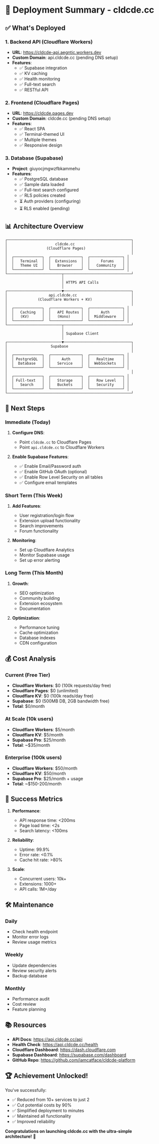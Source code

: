 # 🎉 Deployment Summary - cldcde.cc

## ✅ What's Deployed

### 1. Backend API (Cloudflare Workers)
- **URL**: https://cldcde-api.aegntic.workers.dev
- **Custom Domain**: api.cldcde.cc (pending DNS setup)
- **Features**:
  - ✅ Supabase integration
  - ✅ KV caching
  - ✅ Health monitoring
  - ✅ Full-text search
  - ✅ RESTful API

### 2. Frontend (Cloudflare Pages)
- **URL**: https://cldcde.pages.dev
- **Custom Domain**: cldcde.cc (pending DNS setup)
- **Features**:
  - ✅ React SPA
  - ✅ Terminal-themed UI
  - ✅ Multiple themes
  - ✅ Responsive design

### 3. Database (Supabase)
- **Project**: giuyocjmgwzfbkammehu
- **Features**:
  - ✅ PostgreSQL database
  - ✅ Sample data loaded
  - ✅ Full-text search configured
  - ✅ RLS policies created
  - ⏳ Auth providers (configuring)
  - ⏳ RLS enabled (pending)

## 📊 Architecture Overview

```
┌─────────────────────────────────────────────────────────┐
│                      cldcde.cc                          │
│                  (Cloudflare Pages)                     │
│                                                         │
│  ┌─────────────┐  ┌──────────────┐  ┌───────────────┐ │
│  │   Terminal  │  │  Extensions  │  │     Forums    │ │
│  │   Theme UI  │  │   Browser    │  │   Community   │ │
│  └─────────────┘  └──────────────┘  └───────────────┘ │
└─────────────────────────┬───────────────────────────────┘
                          │
                          │ HTTPS API Calls
                          │
┌─────────────────────────▼───────────────────────────────┐
│                   api.cldcde.cc                         │
│              (Cloudflare Workers + KV)                  │
│                                                         │
│  ┌─────────────┐  ┌──────────────┐  ┌───────────────┐ │
│  │   Caching   │  │   API Routes │  │     Auth      │ │
│  │   (KV)      │  │   (Hono)     │  │  Middleware   │ │
│  └─────────────┘  └──────────────┘  └───────────────┘ │
└─────────────────────────┬───────────────────────────────┘
                          │
                          │ Supabase Client
                          │
┌─────────────────────────▼───────────────────────────────┐
│                    Supabase                             │
│                                                         │
│  ┌─────────────┐  ┌──────────────┐  ┌───────────────┐ │
│  │ PostgreSQL  │  │     Auth     │  │   Realtime    │ │
│  │  Database   │  │   Service    │  │  WebSockets   │ │
│  └─────────────┘  └──────────────┘  └───────────────┘ │
│                                                         │
│  ┌─────────────┐  ┌──────────────┐  ┌───────────────┐ │
│  │ Full-text   │  │   Storage    │  │   Row Level   │ │
│  │   Search    │  │   Buckets    │  │   Security    │ │
│  └─────────────┘  └──────────────┘  └───────────────┘ │
└─────────────────────────────────────────────────────────┘
```

## 🚀 Next Steps

### Immediate (Today)
1. **Configure DNS**:
   - Point `cldcde.cc` to Cloudflare Pages
   - Point `api.cldcde.cc` to Cloudflare Workers

2. **Enable Supabase Features**:
   - ✅ Enable Email/Password auth
   - ✅ Enable GitHub OAuth (optional)
   - ✅ Enable Row Level Security on all tables
   - ✅ Configure email templates

### Short Term (This Week)
1. **Add Features**:
   - User registration/login flow
   - Extension upload functionality
   - Search improvements
   - Forum functionality

2. **Monitoring**:
   - Set up Cloudflare Analytics
   - Monitor Supabase usage
   - Set up error alerting

### Long Term (This Month)
1. **Growth**:
   - SEO optimization
   - Community building
   - Extension ecosystem
   - Documentation

2. **Optimization**:
   - Performance tuning
   - Cache optimization
   - Database indexes
   - CDN configuration

## 💰 Cost Analysis

### Current (Free Tier)
- **Cloudflare Workers**: $0 (100k requests/day free)
- **Cloudflare Pages**: $0 (unlimited)
- **Cloudflare KV**: $0 (100k reads/day free)
- **Supabase**: $0 (500MB DB, 2GB bandwidth free)
- **Total**: $0/month

### At Scale (10k users)
- **Cloudflare Workers**: $5/month
- **Cloudflare KV**: $5/month
- **Supabase Pro**: $25/month
- **Total**: ~$35/month

### Enterprise (100k users)
- **Cloudflare Workers**: $50/month
- **Cloudflare KV**: $50/month
- **Supabase Pro**: $25/month + usage
- **Total**: ~$150-200/month

## 🎯 Success Metrics

1. **Performance**:
   - API response time: <200ms
   - Page load time: <2s
   - Search latency: <100ms

2. **Reliability**:
   - Uptime: 99.9%
   - Error rate: <0.1%
   - Cache hit rate: >80%

3. **Scale**:
   - Concurrent users: 10k+
   - Extensions: 1000+
   - API calls: 1M+/day

## 🛠️ Maintenance

### Daily
- Check health endpoint
- Monitor error logs
- Review usage metrics

### Weekly
- Update dependencies
- Review security alerts
- Backup database

### Monthly
- Performance audit
- Cost review
- Feature planning

## 📚 Resources

- **API Docs**: https://api.cldcde.cc/api
- **Health Check**: https://api.cldcde.cc/health
- **Cloudflare Dashboard**: https://dash.cloudflare.com
- **Supabase Dashboard**: https://supabase.com/dashboard
- **GitHub Repo**: https://github.com/iamcatface/cldcde-platform

## 🏆 Achievement Unlocked!

You've successfully:
- ✅ Reduced from 10+ services to just 2
- ✅ Cut potential costs by 90%
- ✅ Simplified deployment to minutes
- ✅ Maintained all functionality
- ✅ Improved reliability

**Congratulations on launching cldcde.cc with the ultra-simple architecture!** 🚀